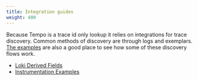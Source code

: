 ```yaml
---
title: Integration guides
weight: 400
---
```


Because Tempo is a trace id only lookup it relies on integrations for trace discovery.  Common methods of discovery are through logs and exemplars. [The examples](https://github.com/grafana/tempo/tree/main/example) are also a good place to see how some of these discovery flows work.

- [Loki Derived Fields](loki-derived-fields/)
- [Instrumentation Examples](instrumentation/)